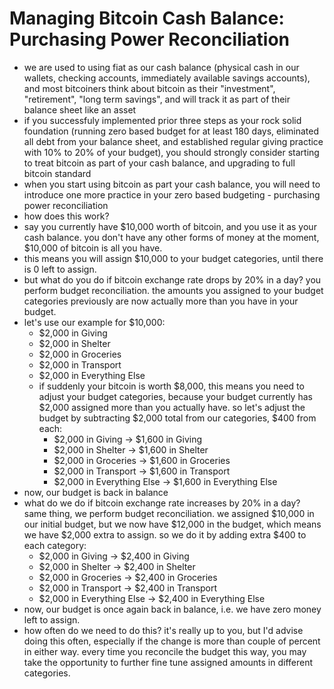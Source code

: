 # Managing Bitcoin Cash Balance: Purchasing Power Reconciliation

* we are used to using fiat as our cash balance (physical cash in our wallets, checking accounts, immediately available savings accounts), and most bitcoiners think about bitcoin as their "investment", "retirement", "long term savings", and will track it as part of their balance sheet like an asset
* if you successfuly implemented prior three steps as your rock solid foundation (running zero based budget for at least 180 days, eliminated all debt from your balance sheet, and established regular giving practice with 10% to 20% of your budget), you should strongly consider starting to treat bitcoin as part of your cash balance, and upgrading to full bitcoin standard
* when you start using bitcoin as part your cash balance, you will need to introduce one more practice in your zero based budgeting - purchasing power reconciliation
* how does this work?
* say you currently have $10,000 worth of bitcoin, and you use it as your cash balance. you don't have any other forms of money at the moment, $10,000 of bitcoin is all you have.
* this means you will assign $10,000 to your budget categories, until there is 0 left to assign.
* but what do you do if bitcoin exchange rate drops by 20% in a day? you perform budget reconciliation. the amounts you assigned to your budget categories previously are now actually more than you have in your budget.
* let's use our example for $10,000:&#x20;
  * $2,000 in Giving
  * $2,000 in Shelter
  * $2,000 in Groceries
  * $2,000 in Transport
  * $2,000 in Everything Else
  * if suddenly your bitcoin is worth $8,000, this means you need to adjust your budget categories, because your budget currently has $2,000 assigned more than you actually have. so let's adjust the budget by subtracting $2,000 total from our categories, $400 from each:
    * $2,000 in Giving -> $1,600 in Giving
    * $2,000 in Shelter -> $1,600 in Shelter
    * $2,000 in Groceries -> $1,600 in Groceries
    * $2,000 in Transport -> $1,600 in Transport
    * $2,000 in Everything Else -> $1,600 in Everything Else
* now, our budget is back in balance
* what do we do if bitcoin exchange rate increases by 20% in a day? same thing, we perform budget reconciliation. we assigned $10,000 in our initial budget, but we now have $12,000 in the budget, which means we have $2,000 extra to assign. so we do it by adding extra $400 to each category:
  * $2,000 in Giving -> $2,400 in Giving
  * $2,000 in Shelter -> $2,400 in Shelter
  * $2,000 in Groceries -> $2,400 in Groceries
  * $2,000 in Transport -> $2,400 in Transport
  * $2,000 in Everything Else -> $2,400 in Everything Else
* now, our budget is once again back in balance, i.e. we have zero money left to assign.
* how often do we need to do this? it's really up to you, but I'd advise doing this often, especially if the change is more than couple of percent in either way. every time you reconcile the budget this way, you may take the opportunity to further fine tune assigned amounts in different categories.
